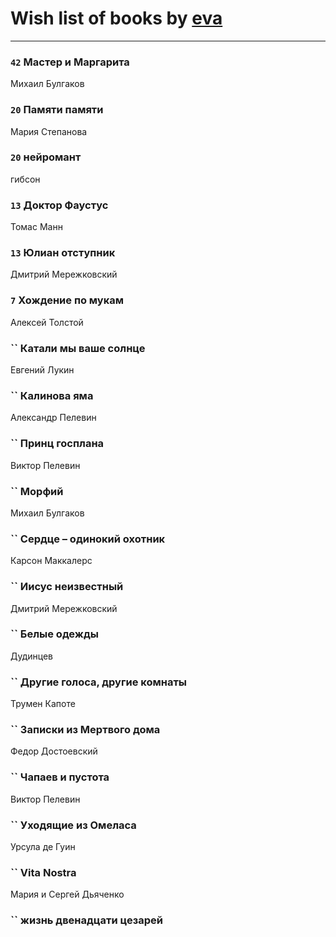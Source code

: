 # Wish list of books by [eva](https://plus.google.com/u/0/111656270551033014778/)
---

### `42` Мастер и Маргарита
Михаил Булгаков

### `20` Памяти памяти
Мария Степанова

### `20` нейромант
гибсон

### `13` Доктор Фаустус
Томас Манн

### `13` Юлиан отступник
Дмитрий Мережковский

### `7` Хождение по мукам
Алексей Толстой

### `` Катали мы ваше солнце
Евгений Лукин

### `` Калинова яма
Александр Пелевин

### `` Принц госплана
Виктор Пелевин

### `` Морфий
Михаил Булгаков

### `` Сердце – одинокий охотник
Карсон Маккалерс

### `` Иисус неизвестный
Дмитрий Мережковский

### `` Белые одежды
Дудинцев

### `` Другие голоса, другие комнаты
Трумен Капоте

### `` Записки из Мертвого дома
Федор Достоевский

### `` Чапаев и пустота
Виктор Пелевин

### `` Уходящие из Омеласа
Урсула де Гуин

### `` Vita Nostra
Мария и Сергей Дьяченко

### `` жизнь двенадцати цезарей

